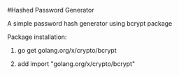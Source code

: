 #Hashed Password Generator

A simple password hash generator using bcrypt package

Package installation:
1) go get golang.org/x/crypto/bcrypt

2) add import "golang.org/x/crypto/bcrypt"